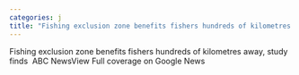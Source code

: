 ```yaml
---
categories: j
title: "Fishing exclusion zone benefits fishers hundreds of kilometres away study finds  ABC News"
---
```

Fishing exclusion zone benefits fishers hundreds of kilometres away, study finds&nbsp;&nbsp;ABC NewsView Full coverage on Google News